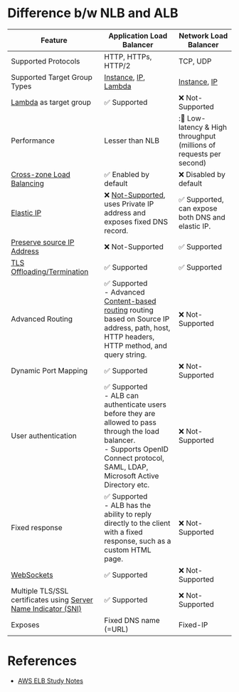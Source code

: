 # Difference b/w NLB and ALB

| Feature                                                                                                                                | Application Load Balancer                                                                                                                                                                                                                                            | Network Load Balancer                                                                                      |
|----------------------------------------------------------------------------------------------------------------------------------------|----------------------------------------------------------------------------------------------------------------------------------------------------------------------------------------------------------------------------------------------------------------------|------------------------------------------------------------------------------------------------------------|
| Supported Protocols                                                                                                                    | HTTP, HTTPs, HTTP/2                                                                                                                                                                                                                                                  | TCP, UDP                                                                                                   |
| Supported Target Group Types                                                                                                           | [Instance](../../../3_ComputeServices/AmazonEC2/Readme.md), [IP](../../../3_ComputeServices/AWSFargate.md), [Lambda](../../../3_ComputeServices/AWSLambda/Readme.md)                                                                                                 | [Instance](../../../3_ComputeServices/AmazonEC2/Readme.md), [IP](../../../3_ComputeServices/AWSFargate.md) |
| [Lambda](../../../3_ComputeServices/AWSLambda/Readme.md) as target group                                                               | :white_check_mark: Supported                                                                                                                                                                                                                                         | :x: Not-Supported                                                                                          |                                                                                                                               |
| Performance                                                                                                                            | Lesser than NLB                                                                                                                                                                                                                                                      | ::rocket: Low-latency & High throughput (millions of requests per second)                                  |
| [Cross-zone Load Balancing](CrossZoneLoadBalancing.md)                                                                                 | :white_check_mark: Enabled by default                                                                                                                                                                                                                                | :x: Disabled by default                                                                                    |
| [Elastic IP](../../../3_ComputeServices/AmazonEC2/Networking/ElasticIP.md)                                                             | :x: [Not-Supported](https://aws.amazon.com/blogs/networking-and-content-delivery/using-aws-lambda-to-enable-static-ip-addresses-for-application-load-balancers/), uses Private IP address and exposes fixed DNS record.                                              | :white_check_mark: Supported, can expose both DNS and elastic IP.                                          |
| [Preserve source IP Address](https://aws.amazon.com/blogs/aws/new-tls-termination-for-network-load-balancers/)                         | :x: Not-Supported                                                                                                                                                                                                                                                    | :white_check_mark: Supported                                                                               |
| [TLS Offloading/Termination](https://aws.amazon.com/blogs/aws/new-tls-termination-for-network-load-balancers/)                         | :white_check_mark: Supported                                                                                                                                                                                                                                         | :white_check_mark: Supported                                                                               |
| Advanced Routing                                                                                                                       | :white_check_mark: Supported <br/>- Advanced [Content-based routing](https://aws.amazon.com/blogs/aws/new-advanced-request-routing-for-aws-application-load-balancers/) routing based on Source IP address, path, host, HTTP headers, HTTP method, and query string. | :x: Not-Supported                                                                                          |
| Dynamic Port Mapping                                                                                                                   | :white_check_mark: Supported                                                                                                                                                                                                                                         | :x: Not-Supported                                                                                          |
| User authentication                                                                                                                    | :white_check_mark: Supported <br/>- ALB can authenticate users before they are allowed to pass through the load balancer.<br/>- Supports OpenID Connect protocol, SAML, LDAP, Microsoft Active Directory etc.                                                        | :x: Not-Supported                                                                                          |
| Fixed response                                                                                                                         | :white_check_mark: Supported <br/>- ALB has the ability to reply directly to the client with a fixed response, such as a custom HTML page.                                                                                                                           | :x: Not-Supported                                                                                          |
| [WebSockets](https://aws.amazon.com/blogs/compute/using-websockets-and-load-balancers-part-two/)                                       | :white_check_mark: Supported                                                                                                                                                                                                                                         | :x: Not-Supported                                                                                          |
| Multiple TLS/SSL certificates using [Server Name Indicator (SNI)](https://aws.amazon.com/blogs/aws/new-application-load-balancer-sni/) | :white_check_mark: Supported                                                                                                                                                                                                                                         | :x: Not-Supported                                                                                          |
| Exposes                                                                                                                                | Fixed DNS name (=URL)                                                                                                                                                                                                                                                | Fixed-IP                                                                                                   |

# References
- [AWS ELB Study Notes](https://ystatit.medium.com/aws-elb-study-notes-d4e3a74afd37)